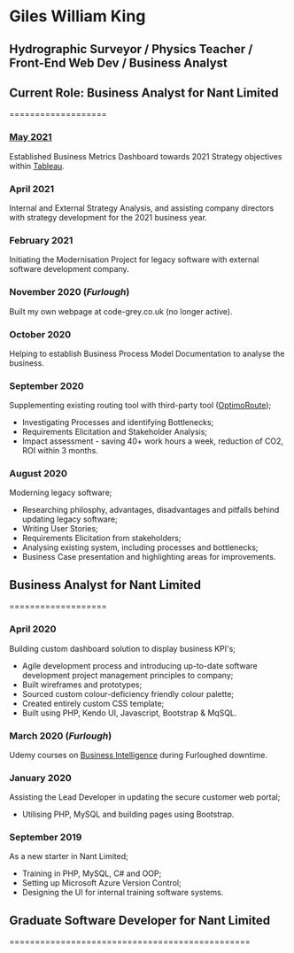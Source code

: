 # Giles William King

## Hydrographic Surveyor / Physics Teacher / Front-End Web Dev / Business Analyst

## Current Role: Business Analyst for Nant Limited
===================

### [May 2021](may2021.md)
Established Business Metrics Dashboard towards 2021 Strategy objectives within [Tableau](https://www.tableau.com/en-gb/products/cloud-bi).

### April 2021
Internal and External Strategy Analysis, and assisting company directors with strategy development for the 2021 business year.

### February 2021
Initiating the Modernisation Project for legacy software with external software development company.

### November 2020 (_Furlough_)
Built my own webpage at code-grey.co.uk (no longer active).

### October 2020
Helping to establish Business Process Model Documentation to analyse the business.

### September 2020
Supplementing existing routing tool with third-party tool ([OptimoRoute](https://optimoroute.com/));
- Investigating Processes and identifying Bottlenecks;
- Requirements Elicitation and Stakeholder Analysis;
- Impact assessment - saving 40+ work hours a week, reduction of CO2, ROI within 3 months.

### August 2020
Moderning legacy software;
- Researching philosphy, advantages, disadvantages and pitfalls behind updating legacy software;
- Writing User Stories;
- Requirements Elicitation from stakeholders;
- Analysing existing system, including processes and bottlenecks;
- Business Case presentation and highlighting areas for improvements.

## Business Analyst for Nant Limited
===================

### April 2020
Building custom dashboard solution to display business KPI's;
- Agile development process and introducing up-to-date software development project management principles to company;
- Built wireframes and prototypes;
- Sourced custom colour-deficiency friendly colour palette;
- Created entirely custom CSS template;
- Built using PHP, Kendo UI, Javascript, Bootstrap & MqSQL.

### March 2020 (_Furlough_)
Udemy courses on [Business Intelligence](https://www.udemy.com/course/datascience/) during Furloughed downtime.

### January 2020
Assisting the Lead Developer in updating the secure customer web portal;
- Utilising PHP, MySQL and building pages using Bootstrap.

### September 2019
As a new starter in Nant Limited;
- Training in PHP, MySQL, C# and OOP;
- Setting up Microsoft Azure Version Control;
- Designing the UI for internal training software systems.

## Graduate Software Developer for Nant Limited
===============================================

